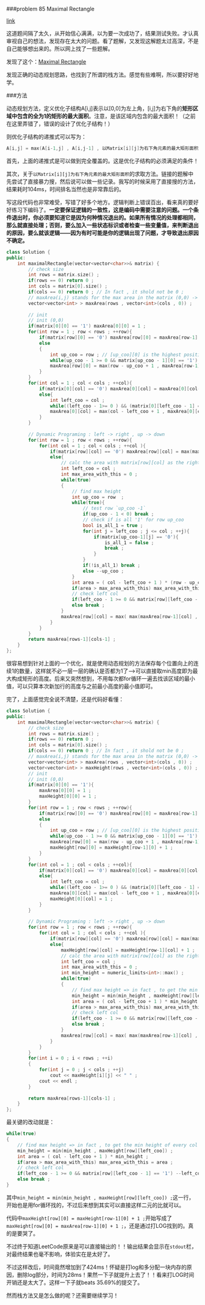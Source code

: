 ###problem 85 Maximal Rectangle

[link](https://leetcode.com/problems/maximal-rectangle/)

这道题间隔了太久，从开始信心满满，以为要一次成功了，结果测试失败。才认真审视自己的想法，发现存在太大的问题。看了题解，又发现这解题太过高深，不是自己能够想出来的。所以网上找了一些题解。

发现了这个：[Maximal Rectangle](http://www.bkjia.com/cjjc/977261.html)

发现正确的动态规划思路，也找到了所谓的栈方法。感觉有些难啊，所以要好好地学。

###方法

动态规划方法，定义优化子结构A[i,j]表示以[0,0]为左上角，[i,j]为右下角的**矩形区域中包含的全为1的矩形的最大面积**。注意，是该区域内包含的最大面积！（之前在这里弄错了，错误的设计了优化子结构！）

则优化子结构的递推式可以写为： 

```C++
A[i,j] = max(A[i-1,j] , A[i,j-1] , 以Matrix[i][j]为右下角元素的最大矩形面积 )
```

首先，上面的递推式是可以做到完全覆盖的。这是优化子结构的必须满足的条件！

其次，关于`以Matrix[i][j]为右下角元素的最大矩形面积`的求取方法。链接的题解中先尝试了直接暴力搜，然后说可以做一些记录。我写的时候采用了直接搜的方法，结果耗时104ms，时间排名当然也是非常靠后的。

写这段代码也非常难受，写错了好多个地方。逻辑判断上错误百出，看来真的要好好练习下编码了。**一定要保证逻辑的一致性，这是编码中需要注意的问题。一个条件退出时，你必须要知道它是因为何种情况退出的。如果所有情况的处理都相同，那么就直接处理；否则，要么加入一些状态标识或者检查一些变量值，来判断退出的原因，要么就该逻辑——因为有时可能是你的逻辑出现了问题，才导致退出原因不确定。**

```C++
class Solution {
public:
    int maximalRectangle(vector<vector<char>>& matrix) {
        // check size
        int rows = matrix.size() ;
        if(rows == 0) return 0 ;
        int cols = matrix[0].size() ;
        if(cols == 0) return 0 ; // In fact , it shold not be 0 ;
        // maxArea(i,j) stands for the max area in the matrix (0,0) -> (i,j)
        vector<vector<int> > maxArea(rows , vector<int>(cols , 0)) ; 
        
        // init 
        // init (0,0)
        if(matrix[0][0] == '1') maxArea[0][0] = 1 ;
        for(int row = 1 ; row < rows ; ++row){
            if(matrix[row][0] == '0') maxArea[row][0] = maxArea[row-1][0];
            else
            {
                int up_coo = row ; // [up_coo][0] is the highest position which up_coo -> row is all '1'
                while(up_coo - 1 >= 0 && matrix[up_coo - 1][0] == '1') --up_coo ;
                maxArea[row][0] = max(row - up_coo + 1 , maxArea[row-1][0] );
            }
        }
        for(int col = 1 ; col < cols ; ++col){
            if(matrix[0][col] == '0') maxArea[0][col] = maxArea[0][col-1] ;
            else{
                int left_coo = col ;
                while((left_coo - 1>= 0 ) && (matrix[0][left_coo - 1] == '1')) --left_coo ;
                maxArea[0][col] = max(col - left_coo + 1 , maxArea[0][col-1]) ;
            }
        }
        
        // Dynamic Programing : left -> right , up -> down
        for(int row = 1 ; row < rows ; ++row){
            for(int col = 1 ; col < cols ; ++col ){
                if(matrix[row][col] == '0') maxArea[row][col] = max(maxArea[row-1][col] , maxArea[row][col-1]) ;
                else{
                    // calc the area with matrix[row][col] as the right down corner .
                    int left_coo = col ; 
                    int max_area_with_this = 0 ;
                    while(true)
                    {
                        // find max height 
                        int up_coo = row  ; 
                        while(true){
                            // test row `up_coo -1`
                            if(up_coo - 1 < 0) break ;
                            // check if is all '1' for row up_coo
                            bool is_all_1 = true ;
                            for(int j = left_coo ; j <= col ; ++j){
                                if(matrix[up_coo-1][j] == '0'){
                                    is_all_1 = false ;
                                    break ;
                                }
                            }
                            if(!is_all_1) break ;
                            else --up_coo ;
                        }
                        int area = ( col - left_coo + 1 ) * (row - up_coo + 1) ;
                        if(area > max_area_with_this) max_area_with_this = area ;
                        // check left col 
                        if(left_coo - 1 >= 0 && matrix[row][left_coo - 1] == '1') -- left_coo ;
                        else break ;
                    }
                    maxArea[row][col] = max( max(maxArea[row-1][col] , maxArea[row][col-1]) , max_area_with_this) ;
                }
            }
        }
        return maxArea[rows-1][cols-1] ;
    }
};
```

很容易想到针对上面的一个优化，就是使用动态规划的方法保存每个位置向上的连续1的数量，这样就不必一层一层的确认是否都为1了——>可以直接取min高度即为最大构成矩形的高度。后来又突然想到，不用每次都for循环一遍去找该区域的最小值，可以只算本次新加行的高度与之前最小高度的最小值即可。

完了，上面感觉完全说不清楚，还是代码好看懂：

```C++
class Solution {
public:
    int maximalRectangle(vector<vector<char>>& matrix) {
        // check size
        int rows = matrix.size() ;
        if(rows == 0) return 0 ;
        int cols = matrix[0].size() ;
        if(cols == 0) return 0 ; // In fact , it shold not be 0 ;
        // maxArea(i,j) stands for the max area in the matrix (0,0) -> (i,j)
        vector<vector<int> > maxArea(rows , vector<int>(cols , 0)) ; 
        vector<vector<int> > maxHeight(rows , vector<int>(cols , 0)) ;
        // init 
        // init (0,0)
        if(matrix[0][0] == '1'){
            maxArea[0][0] = 1 ;
            maxHeight[0][0] = 1 ;
        } 
        for(int row = 1 ; row < rows ; ++row){
            if(matrix[row][0] == '0') maxArea[row][0] = maxArea[row-1][0];
            else
            {
                int up_coo = row ; // [up_coo][0] is the highest position which up_coo -> row is all '1'
                while(up_coo - 1 >= 0 && matrix[up_coo - 1][0] == '1') --up_coo ;
                maxArea[row][0] = max(row - up_coo + 1 , maxArea[row-1][0] );
                maxHeight[row][0] = maxHeight[row-1][0] + 1 ;
            }
        }
        for(int col = 1 ; col < cols ; ++col){
            if(matrix[0][col] == '0') maxArea[0][col] = maxArea[0][col-1] ;
            else{
                int left_coo = col ;
                while((left_coo - 1>= 0 ) && (matrix[0][left_coo - 1] == '1')) --left_coo ;
                maxArea[0][col] = max(col - left_coo + 1 , maxArea[0][col-1]) ;
                maxHeight[0][col] = 1 ;
            }
        }
        
        // Dynamic Programing : left -> right , up -> down
        for(int row = 1 ; row < rows ; ++row){
            for(int col = 1 ; col < cols ; ++col ){
                if(matrix[row][col] == '0') maxArea[row][col] = max(maxArea[row-1][col] , maxArea[row][col-1]) ;
                else{
                    maxHeight[row][col] = maxHeight[row-1][col] + 1 ;
                    // calc the area with matrix[row][col] as the right down corner .
                    int left_coo = col ; 
                    int max_area_with_this = 0 ;
                    int min_height = numeric_limits<int>::max() ;
                    while(true)
                    {
                        // find max height => in fact , to get the min height of every col 
                        min_height = min(min_height , maxHeight[row][left_coo]) ;
                        int area = ( col - left_coo + 1 ) * min_height ;
                        if(area > max_area_with_this) max_area_with_this = area ;
                        // check left col 
                        if(left_coo - 1 >= 0 && matrix[row][left_coo - 1] == '1') --left_coo ;
                        else break ;
                    }
                    maxArea[row][col] = max( max(maxArea[row-1][col] , maxArea[row][col-1]) , max_area_with_this) ;
                }
            }
        }
        for(int i = 0 ; i < rows ; ++i)
        {
            for(int j = 0 ; j < cols ; ++j)
                cout << maxHeight[i][j] << " " ;
            cout << endl ;
        }
            
        return maxArea[rows-1][cols-1] ;
    }
};
```

最关键的改动就是：

```C++
while(true)
{
    // find max height => in fact , to get the min height of every col 
    min_height = min(min_height , maxHeight[row][left_coo]) ;
    int area = ( col - left_coo + 1 ) * min_height ;
    if(area > max_area_with_this) max_area_with_this = area ;
    // check left col 
    if(left_coo - 1 >= 0 && matrix[row][left_coo - 1] == '1') --left_coo ;
    else break ;
}

```
其中`min_height = min(min_height , maxHeight[row][left_coo]) ;`这一行，开始也是用for循环找的，不过后来想到其实可以直接这样二元的比就可以。

代码中`maxHeight[row][0] = maxHeight[row-1][0] + 1 ;`开始写成了`maxHeight[row][0] = maxArea[row-1][0] + 1 ;`，还是通过打LOG找到的。真的是要哭了。

不过终于知道LeetCode原来是可以直接输出的！！输出结果会显示在`stdout`栏，对最终结果也毫不影响，体验实在是太好了。

不过这样改后，时间竟然增加到了424ms！怀疑是打log和多分配一块内存的原因，删除log部分，时间为28ms！果然一下子就提升上去了！！看来打LOG时间开销还是太大了。这样一下子就beats 35.69%的提交了。

然而栈方法又是怎么做的呢？还需要继续学习！ 
